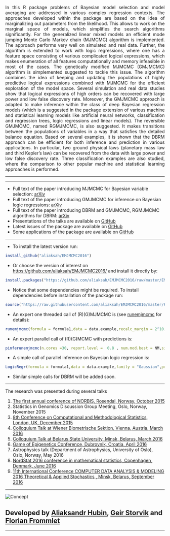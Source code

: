 
<p align="justify">
In this R package problems of Bayesian model selection and model averaging are addressed in various complex regression contexts. The approaches developed within the package are based on the idea of marginalizing out parameters from the likelihood. This allows to work on the marginal space of models, which simplifies the search algorithms significantly. For the generalized linear mixed models an efficient mode jumping Monte Carlo Markov chain (MJMCMC) algorithm is implemented. The approach performs very well on simulated and real data. Further, the algorithm is extended to work with logic regressions, where one has a feature space consisting of various complicated logical expressions, which makes enumeration of all features computationally and memory infeasible in most of the cases. The genetically modified MJMCMC (GMJMCMC) algorithm is simplemented suggested to tackle this issue. The algorithm combines the idea of keeping and updating the populations of highly predictive logical expressions combined with MJMCMC for the efficient exploration of the model space. Several simulation and real data studies show that logical expressions of high orders can be recovered with large power and low false discovery rate. Moreover, the GMJMCMC approach is adapted to make inference within the class of deep Bayesian regression models (which is a suggested in the package extension of various machine and statistical learning models like artificial neural networks, classification and regression trees, logic regressions and linear models). The reversible GMJMCMC, named RGMJMCMC, is also suggested. It makes transitions between the populations of variables in a way that satisfies the detailed balance equation. Based on several examples, it is shown that the DBRM approach can be efficient for both inference and prediction in various applications. In particular, two ground physical laws (planetary mass law and third Kepler’s law) can be recovered from the data with large power and low false discovery rate. Three classification examples are also studied, where the comparison to other popular machine and statistical learning approaches is performed.
</p>

***

***

* Full text of the paper introducing MJMCMC for Bayesian variable selection: [arXiv](http://arxiv.org/abs/1604.06398)
* Full text of the paper introducing GMJMCMC for inference on Bayesian logic regressions: [arXiv](https://arxiv.org/abs/1705.07616)
* Full text of the paper introducing DBRM and GMJMCMC, RGMJMCMC algorithms for DBRM: [arXiv](https://arxiv.org/abs/1806.02160)
* Presentations of the talks are available on [GitHub](https://github.com/aliaksah/EMJMCMC2016/tree/master/presentations)
* Latest issues of the package are available on [GitHub](https://github.com/aliaksah/EMJMCMC2016/)
* Some applications of the package are available on [GitHub](https://github.com/aliaksah/EMJMCMC2016/tree/master/examples/)  


***

* To install the latest version run:
```R 
install_github("aliaksah/EMJMCMC2016")
``` 
* Or choose the version of interest on https://github.com/aliaksah/EMJMCMC2016/  and install it directly by:
```R 
install.packages("https://github.com/aliaksah/EMJMCMC2016/raw/master/EMJMCMC_1.4_bin.tar.gz", repos = NULL, type="source")
```

* Notice that some dependencies might be required. To install dependencies before installation of the package run:
```R 
source("https://raw.githubusercontent.com/aliaksah/EMJMCMC2016/master/R/the_mode_jumping_package4.r")
``` 

* An expert one threaded call of (R)(G)MJMCMC is (see [runemjmcmc](https://rdrr.io/github/aliaksah/EMJMCMC2016/src/examples/runemjmcm/runemjmcmc.R) for details): 
```R
runemjmcmc(formula = formula1,data = data.example,recalc_margin = 2^10,estimator =estimate.bas.lm,estimator.args =  list(data = data.example,prior = 3, g = 96 ,n=96),save.beta = T,interact = T,relations = c("","sin","cos","sigmoid","tanh","atan","erf"),relations.prob =c(0.4,0.1,0.1,0.1,0.1,0.1,0.1),interact.param=list(allow_offsprings=2,mutation_rate = 100, max.tree.size = 200000, Nvars.max = 95,p.allow.replace=0.9,p.allow.tree=0.5,p.nor=0.3,p.and = 0.7),n.models = 50000,unique = T,max.cpu = 10,max.cpu.glob = 10,create.table = F,create.hash = T,pseudo.paral = F,burn.in = 100,print.freq = 100,advanced.param = list(                                                                                                                                                                                                                                                                                                        max.N.glob=as.integer(20),                                                                                                                                                                                                                                                                                                         min.N.glob=as.integer(5),                                                                                                                                                                                                                                                                                                            max.N=as.integer(3),                                                                                                                                                                                                                                                                                                      min.N=as.integer(1),                                                                                                                                                                                                                                                                                                          printable = F))
```
* An expert parallel call of (R)(G)MCMC with predictions is: 
```R 
pinferunemjmcmc(n.cores =30, report.level =  0.8 , num.mod.best = NM,simplify = T, predict = T,test.data = as.data.frame(test),link.function = g, runemjmcmc.params =list(formula = formula1,data = data.example,gen.prob = c(1,1,1,1,0),estimator =estimate.bas.glm.cpen,estimator.args =  list(data = data.example,prior = aic.prior(),family = binomial(),yid=31, logn = log(143),r=exp(-0.5)),recalc_margin = 95, save.beta = T,interact = T,relations = c("gauss","tanh","atan","sin"),relations.prob =c(0.1,0.1,0.1,0.1),interact.param=list(allow_offsprings=4,mutation_rate = 100,last.mutation=1000, max.tree.size = 6, Nvars.max = 20,p.allow.replace=0.5,p.allow.tree=0.4,p.nor=0.3,p.and = 0.9),n.models = 7000,unique =T,max.cpu = 4,max.cpu.glob = 4,create.table = F,create.hash = T,pseudo.paral = T,burn.in = 100,print.freq = 1000,advanced.param = list(max.N.glob=as.integer(10), min.N.glob=as.integer(5), max.N=as.integer(3), min.N=as.integer(1), printable = F)))
```
* A simple call of parallel inference on Bayesian logic regression is: 
```R 
LogicRegr(formula = formula1,data = data.example,family = "Gaussian",prior = "G",report.level = 0.5,d = 15,cmax = 2,kmax = 15,p.and = 0.9,p.not = 0.01,p.surv = 0.2,ncores = 32)
```
* Similar simple calls for DBRM will be added soon.

***

The research was presented during several talks

1. [The first annual conference of NORBIS, Rosendal, Norway, October 2015](http://norbis.no/files/2015/03/Full-program-NORBIS-Annual-Meeting.pdf)
2. Statistics in Genomics Discussion Group Meeting, Oslo, Norway, November 2015
3. [8th Conference on Computational and Methodological Statistics, London, UK, December 2015](http://cmstatistics.org/RegistrationsV2/CFE2015/viewSubmission.php?id=1533&token=044snso7ns3q3041q240qr64s2o38p20)
4. [Colloquium Talk at Wiener Biometrische Sektion, Vienna, Austria, March 2016](http://www.meduniwien.ac.at/wbs/kolloquien.html)
5. [Colloquium Talk at Belarus State University, Minsk, Belarus, March 2016](http://www.fpmi.bsu.by/ImgFpmi/Cache/Page/15303.pdf)
6. [Game of Epigenetics Conference, Dubrovnik, Croatia, April 2016](http://goe.irb.hr/Programme/Variable-selection-in-binomial-regression-with-latent-Gaussian-field-models-for-analysis-of-epigenetic-data)
7. Astrophysics talk (Department of Astrophysics, University of Oslo), Oslo, Norway, May 2016
8. [NordStat 2016 conference in mathematical statistics, Copenhagen, Denmark, June 2016](http://nordstat2016.dk/posterabstracts.php#1) 
9. [11th International Conference
COMPUTER DATA ANALYSIS & MODELING 2016
Theoretical & Applied Stochastics
, Minsk, Belarus, September 2016](http://www.cdam.bsu.by/en/sm.aspx?guid=3033)

***


![Concept](https://raw.githubusercontent.com/aliaksah/EMJMCMC2016/master/illustrations/opt_symmetric.png)

## Developed by [Aliaksandr Hubin](https://scholar.google.com/citations?user=Lx-G8ckAAAAJ&hl=en/), [Geir Storvik](https://scholar.google.no/citations?user=0xDw_sQAAAAJ&hl=en) and [Florian Frommlet](https://scholar.google.com/citations?user=Nmh2LqgAAAAJ&hl=en)
 
 ***
